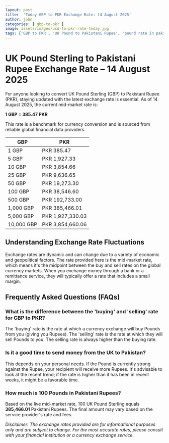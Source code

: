 ```yaml
---
layout: post
title:  'Today GBP to PKR Exchange Rate: 14 August 2025'
author: john
categories: [ gbp-to-pkr ]
image: assets/images/usd-to-pkr-rate-today.jpg
tags: ['GBP to PKR', 'UK Pound to Pakistani Rupee', 'pound rate in pakistan', 'great britain pound to pkr', 'uk to pakistan money transfer']
---
```


# UK Pound Sterling to Pakistani Rupee Exchange Rate – 14 August 2025

For anyone looking to convert UK Pound Sterling (GBP) to Pakistani Rupee (PKR), staying updated with the latest exchange rate is essential. As of 14 August 2025, the current mid-market rate is:

**1 GBP = 385.47 PKR**

This rate is a benchmark for currency conversion and is sourced from reliable global financial data providers.

| GBP | PKR |
| --- | --- |
| 1 GBP | PKR 385.47 |
| 5 GBP | PKR 1,927.33 |
| 10 GBP | PKR 3,854.66 |
| 25 GBP | PKR 9,636.65 |
| 50 GBP | PKR 19,273.30 |
| 100 GBP | PKR 38,546.60 |
| 500 GBP | PKR 192,733.00 |
| 1,000 GBP | PKR 385,466.01 |
| 5,000 GBP | PKR 1,927,330.03 |
| 10,000 GBP | PKR 3,854,660.06 |


## Understanding Exchange Rate Fluctuations

Exchange rates are dynamic and can change due to a variety of economic and geopolitical factors. The rate provided here is the mid-market rate, which means it's the midpoint between the buy and sell rates on the global currency markets. When you exchange money through a bank or a remittance service, they will typically offer a rate that includes a small margin.

## Frequently Asked Questions (FAQs)

### What is the difference between the 'buying' and 'selling' rate for GBP to PKR?

The 'buying' rate is the rate at which a currency exchange will buy Pounds from you (giving you Rupees). The 'selling' rate is the rate at which they will sell Pounds to you. The selling rate is always higher than the buying rate.

### Is it a good time to send money from the UK to Pakistan?

This depends on your personal needs. If the Pound is currently strong against the Rupee, your recipient will receive more Rupees. It's advisable to look at the recent trend; if the rate is higher than it has been in recent weeks, it might be a favorable time.

### How much is 100 Pounds in Pakistani Rupees?

Based on the live mid-market rate, 100 UK Pound Sterling equals **385,466.01** Pakistani Rupees. The final amount may vary based on the service provider's rate and fees.



*Disclaimer: The exchange rates provided are for informational purposes only and are subject to change. For the most accurate rates, please consult with your financial institution or a currency exchange service.*
